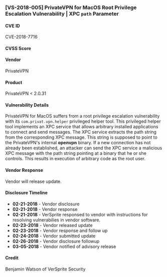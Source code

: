 ### [VS-2018-005] PrivateVPN for MacOS Root Privilege Escalation Vulnerability | XPC `path` Parameter

#### CVE ID
CVE-2018-7716

#### CVSS Score

#### Vendor
PrivateVPN

#### Product
PrivateVPN < 2.0.31

#### Vulnerability Details
PrivateVPN for MacOS suffers from a root privilege escalation vulnerability with its `com.privat.vpn.helper` privileged helper tool.  This privileged helper tool implements an XPC service that allows arbitrary installed applications to connect and send messages.  The XPC service extracts the path string from the corresponding XPC message.  This string is supposed to point to the PrivateVPN's internal **openvpn** binary.  If a new connection has not already been established, an attacker can send the XPC service a malicious XPC message with the path string pointing at a binary that he or she controls.  This results in execution of arbitrary code as the root user.

#### Vendor Response
Vendor will release update.
 
#### Disclosure Timeline

* **02-21-2018** - Vendor disclosure
* **02-21-2018** - Vendor response
* **02-21-2018** - VerSprite responsed to vendor with instructions for resolving vulnerabilies in vendor software.
* **02-23-2018** - Vendor released update
* **02-23-2018** - Vendor response and follow up
* **02-24-2018** - Vendor submitted update
* **02-26-2018** - Vendor disclosure followup		
* **03-05-2018** - Vendor notified of advisory release	

#### Credit
Benjamin Watson of VerSprite Security
